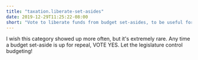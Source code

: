 ```yaml
---
title: "taxation.liberate-set-asides"
date: 2019-12-29T11:25:22-08:00
short: "Vote to liberate funds from budget set-asides, to be useful for other purposes"
---
```


I wish this category showed up more often, but it's extremely rare. Any time a
budget set-aside is up for repeal, VOTE YES. Let the legislature control
budgeting!
